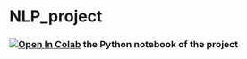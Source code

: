 # NLP_project
 ### [![Open In Colab](https://colab.research.google.com/assets/colab-badge.svg)](https://colab.research.google.com/github/SimoneCallegarin/NLP_project/blob/main/SA_and_TextGen_on_EDOS.ipynb) the Python notebook of the project
